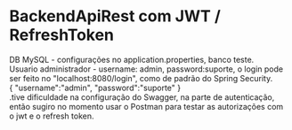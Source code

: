 # BackendApiRest com JWT / RefreshToken

 DB MySQL - configurações no application.properties, banco teste.    
 Usuario administrador - username: admin, password:suporte, o login pode ser feito no "localhost:8080/login", 
 como de padrão do Spring Security.    
 {
    "username":"admin",
    "password":"suporte"
}     
 .tive dificuldade na configuração do Swagger, na parte de autenticação, então sugiro no momento usar o Postman para testar as autorizações com o jwt e o refresh token.
 
